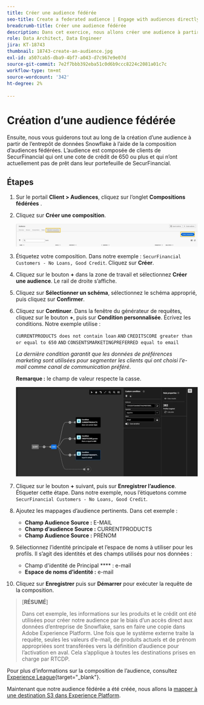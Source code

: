 ```yaml
---
title: Créer une audience fédérée
seo-title: Create a federated audience | Engage with audiences directly from your data warehouse using Federated Audience Composition
breadcrumb-title: Créer une audience fédérée
description: Dans cet exercice, nous allons créer une audience à partir de l’entrepôt de données Snowflake à l’aide de la composition d’audiences fédérées.
role: Data Architect, Data Engineer
jira: KT-18743
thumbnail: 18743-create-an-audience.jpg
exl-id: a507cab5-dba9-4bf7-a043-d7c967e9e07d
source-git-commit: 7e2f7bbb392eba51c0d6b9ccc8224c2081a01c7c
workflow-type: tm+mt
source-wordcount: '342'
ht-degree: 2%

---
```


# Création d’une audience fédérée

Ensuite, nous vous guiderons tout au long de la création d’une audience à partir de l’entrepôt de données Snowflake à l’aide de la composition d’audiences fédérées. L’audience est composée de clients de SecurFinancial qui ont une cote de crédit de 650 ou plus et qui n’ont actuellement pas de prêt dans leur portefeuille de SecurFinancial.

## Étapes

1. Sur le portail **Client > Audiences**, cliquez sur l’onglet **Compositions fédérées** .
2. Cliquez sur **Créer une composition**.

   ![create-composition](assets/create-composition.png)

3. Étiquetez votre composition. Dans notre exemple : `SecurFinancial Customers - No Loans, Good Credit`. Cliquez sur **Créer**.

4. Cliquez sur le bouton **+** dans la zone de travail et sélectionnez **Créer une audience**. Le rail de droite s’affiche.

5. Cliquez sur **Sélectionner un schéma**, sélectionnez le schéma approprié, puis cliquez sur **Confirmer**.

6. Cliquez sur **Continuer**. Dans la fenêtre du générateur de requêtes, cliquez sur le bouton **+**, puis sur **Condition personnalisée**. Écrivez les conditions. Notre exemple utilise :

   `CURRENTPRODUCTS does not contain loan`
   `AND`
   `CREDITSCORE greater than or equal to 650`
   `AND`
   `CONSENTSMARKETINGPREFERRED equal to email`

   *La dernière condition garantit que les données de préférences marketing sont utilisées pour segmenter les clients qui ont choisi l’e-mail comme canal de communication préféré*.

   **Remarque :** le champ de valeur respecte la casse.

   ![query-builder](assets/query-builder.png)

7. Cliquez sur le bouton **+** suivant, puis sur **Enregistrer l’audience**. Étiqueter cette étape. Dans notre exemple, nous l’étiquetons comme `SecurFinancial Customers - No Loans, Good Credit`.

8. Ajoutez les mappages d’audience pertinents. Dans cet exemple :

   - **Champ Audience Source :** E-MAIL
   - **Champ d’audience Source :** CURRENTPRODUCTS
   - **Champ Audience Source :** PRÉNOM

9. Sélectionnez l’identité principale et l’espace de noms à utiliser pour les profils. Il s’agit des identités et des champs utilisés pour nos données :

   - Champ d&#39;identité de Principal **** : e-mail
   - **Espace de noms d’identité :** e-mail

10. Cliquez sur **Enregistrer** puis sur **Démarrer** pour exécuter la requête de la composition.

>[**RÉSUMÉ**]
>
> Dans cet exemple, les informations sur les produits et le crédit ont été utilisées pour créer notre audience par le biais d’un accès direct aux données d’entreprise de Snowflake, sans en faire une copie dans Adobe Experience Platform. Une fois que le système externe traite la requête, seules les valeurs d’e-mail, de produits actuels et de prénom appropriées sont transférées vers la définition d’audience pour l’activation en aval. Cela s’applique à toutes les destinations prises en charge par RTCDP.

Pour plus d’informations sur la composition de l’audience, consultez [Experience League](https://experienceleague.adobe.com/en/docs/federated-audience-composition/using/compositions/create-composition/create-composition){target="_blank"}.

Maintenant que notre audience fédérée a été créée, nous allons la [mapper à une destination S3 dans Experience Platform](map-federated-audience-to-s3.md).
